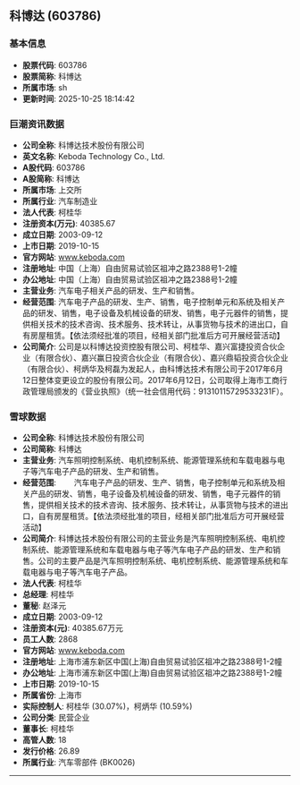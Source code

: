 ## 科博达 (603786)

### 基本信息

- **股票代码**: 603786
- **股票简称**: 科博达
- **所属市场**: sh
- **更新时间**: 2025-10-25 18:14:42

### 巨潮资讯数据

- **公司全称**: 科博达技术股份有限公司
- **英文名称**: Keboda Technology Co., Ltd.
- **A股代码**: 603786
- **A股简称**: 科博达
- **所属市场**: 上交所
- **所属行业**: 汽车制造业
- **法人代表**: 柯桂华
- **注册资本(万元)**: 40385.67
- **成立日期**: 2003-09-12
- **上市日期**: 2019-10-15
- **官方网站**: www.keboda.com
- **注册地址**: 中国（上海）自由贸易试验区祖冲之路2388号1-2幢
- **办公地址**: 中国（上海）自由贸易试验区祖冲之路2388号1-2幢
- **主营业务**: 汽车电子相关产品的研发、生产和销售。
- **经营范围**: 汽车电子产品的研发、生产、销售，电子控制单元和系统及相关产品的研发、销售，电子设备及机械设备的研发、销售，电子元器件的销售，提供相关技术的技术咨询、技术服务、技术转让，从事货物与技术的进出口，自有房屋租赁。【依法须经批准的项目，经相关部门批准后方可开展经营活动】
- **公司简介**: 公司是以科博达投资控股有限公司、柯桂华、嘉兴富捷投资合伙企业（有限合伙）、嘉兴赢日投资合伙企业（有限合伙）、嘉兴鼎韬投资合伙企业（有限合伙）、柯炳华及柯磊为发起人，由科博达技术有限公司于2017年6月12日整体变更设立的股份有限公司。2017年6月12日，公司取得上海市工商行政管理局颁发的《营业执照》（统一社会信用代码：91310115729533231F）。

### 雪球数据

- **公司全称**: 科博达技术股份有限公司
- **公司简称**: 科博达
- **主营业务**: 汽车照明控制系统、电机控制系统、能源管理系统和车载电器与电子等汽车电子产品的研发、生产和销售。
- **经营范围**: 　　汽车电子产品的研发、生产、销售，电子控制单元和系统及相关产品的研发、销售，电子设备及机械设备的研发、销售，电子元器件的销售，提供相关技术的技术咨询、技术服务、技术转让，从事货物与技术的进出口，自有房屋租赁。【依法须经批准的项目，经相关部门批准后方可开展经营活动】
- **公司简介**: 科博达技术股份有限公司的主营业务是汽车照明控制系统、电机控制系统、能源管理系统和车载电器与电子等汽车电子产品的研发、生产和销售。公司的主要产品是汽车照明控制系统、电机控制系统、能源管理系统和车载电器与电子等汽车电子产品。
- **法人代表**: 柯桂华
- **总经理**: 柯桂华
- **董秘**: 赵泽元
- **成立日期**: 2003-09-12
- **注册资本(元)**: 40385.67万元
- **员工人数**: 2868
- **官方网站**: www.keboda.com
- **注册地址**: 上海市浦东新区中国(上海)自由贸易试验区祖冲之路2388号1-2幢
- **办公地址**: 上海市浦东新区中国(上海)自由贸易试验区祖冲之路2388号1-2幢
- **上市日期**: 2019-10-15
- **所属省份**: 上海市
- **实际控制人**: 柯桂华 (30.07%)，柯炳华 (10.59%)
- **公司分类**: 民营企业
- **董事长**: 柯桂华
- **高管人数**: 18
- **发行价格**: 26.89
- **所属行业**: 汽车零部件 (BK0026)

---